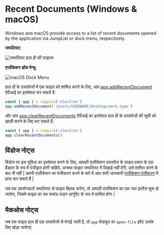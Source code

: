 # Recent Documents (Windows & macOS)

Windows and macOS provide access to a list of recent documents opened by the application via JumpList or dock menu, respectively.

**जम्पलिस्ट:**

![जम्पलिस्ट हाल ही की फाइल्स](https://cloud.githubusercontent.com/assets/2289/23446924/11a27b98-fdfc-11e6-8485-cc3b1e86b80a.png)

**एप्लीकेशन डॉक मेन्यु:**

![macOS Dock Menu](https://cloud.githubusercontent.com/assets/639601/5069610/2aa80758-6e97-11e4-8cfb-c1a414a10774.png)

हाल ही के दस्तावेजों में एक फाइल को शामिल करने के लिए, आप [app.addRecentDocument](../api/app.md#appaddrecentdocumentpath-macos-windows) ऐपीआई का इस्तेमाल कर सकते हैं:

```javascript
const { app } = require('electron')
app.addRecentDocument('/Users/USERNAME/Desktop/work.type')
```

और आप [app.clearRecentDocuments](../api/app.md#appclearrecentdocuments-macos-windows) ऐपीआई का इस्तेमाल हाल ही के दस्तावेजों की सूची को खाली करने के लिए कर सकते हैं:

```javascript
const { app } = require('electron')
app.clearRecentDocuments()
```

## विंडोज नोट्स

विंडोज पर इस सुविधा का इस्तेमाल करने के लिए, आपकी एप्लीकेशन दस्तावेज के फाइल प्रकार के एक हैंडलर के रूप में पंजीकृत होनी चाहिये, अन्यथा फाइल जम्पलिस्ट में दिखाई नहीं देगी, उसे शामिल करने के बाद भी नहीं | अपनी एप्लीकेशन का पंजीकरण करने के बारे में आप सारी जानकारी [एप्लीकेशन पंजीकरण](https://msdn.microsoft.com/en-us/library/cc144104(VS.85).aspx) में प्राप्त कर सकते हैं |

जब एक उपयोगकर्ता जम्पलिस्ट से फाइल क्लिक करेगा, तो आपकी एप्लीकेशन का एक नया इंस्टैंस शुरू हो जायेगा, जिसमे फाइल का पथ कमांड लाइन आर्गुमेंट के रूप में शामिल होगा |

## मैकओस नोट्स

जब एक फाइल हाल ही एक दस्तावेजों से मंगाई जाती है, तो `app` मोड्यूल का `open-file` इवेंट उसके लिए छोड़ा जायेगा|